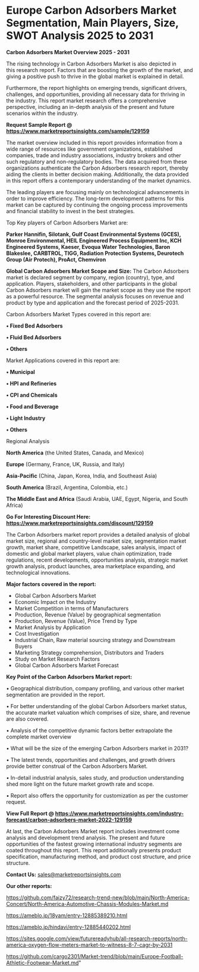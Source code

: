 # Europe Carbon Adsorbers Market Segmentation, Main Players, Size, SWOT Analysis 2025 to 2031

<Strong> Carbon Adsorbers Market Overview 2025 - 2031</strong>

The rising technology in Carbon Adsorbers Market is also depicted in this research report. Factors that are boosting the growth of the market, and giving a positive push to thrive in the global market is explained in detail.

Furthermore, the report highlights on emerging trends, significant drivers, challenges, and opportunities, providing all necessary data for thriving in the industry. This report market research offers a comprehensive perspective, including an in-depth analysis of the present and future scenarios within the industry.

<strong>Request Sample Report @ <a href=https://www.marketreportsinsights.com/sample/129159>https://www.marketreportsinsights.com/sample/129159</a></strong>

The market overview included in this report provides information from a wide range of resources like government organizations, established companies, trade and industry associations, industry brokers and other such regulatory and non-regulatory bodies. The data acquired from these organizations authenticate the Carbon Adsorbers research report, thereby aiding the clients in better decision making. Additionally, the data provided in this report offers a contemporary understanding of the market dynamics.

The leading players are focusing mainly on technological advancements in order to improve efficiency. The long-term development patterns for this market can be captured by continuing the ongoing process improvements and financial stability to invest in the best strategies.

Top Key players of Carbon Adsorbers Market are:

<strong>Parker Hannifin, Silotank, Gulf Coast Environmental Systems (GCES), Monroe Environmental, HEIL Engineered Process Equipment Inc, KCH Engineered Systems, Kaeser, Evoqua Water Technologies, Baron Blakeslee, CARBTROL, TIGG, Radiation Protection Systems, Deurotech Group (Air Protech), ProAct, Chemviron</strong>

<strong><b>Global Carbon Adsorbers Market Scope and Size:</b></strong>
The Carbon Adsorbers market is declared segment by company, region (country), type, and application. Players, stakeholders, and other participants in the global Carbon Adsorbers market will gain the market scope as they use the report as a powerful resource. The segmental analysis focuses on revenue and product by type and application and the forecast period of 2025-2031.

Carbon Adsorbers Market Types covered in this report are:

<strong>• Fixed Bed Adsorbers

• Fluid Bed Adsorbers

• Others</strong>

Market Applications covered in this report are:

<strong>• Municipal

• HPI and Refineries

• CPI and Chemicals

• Food and Beverage

• Light Industry

• Others</strong> 

Regional Analysis

<strong>North America</strong> (the United States, Canada, and Mexico)

<strong>Europe</strong> (Germany, France, UK, Russia, and Italy)

<strong>Asia-Pacific</strong> (China, Japan, Korea, India, and Southeast Asia)

<strong>South America</strong> (Brazil, Argentina, Colombia, etc.)

<strong>The Middle East and Africa</strong> (Saudi Arabia, UAE, Egypt, Nigeria, and South Africa)

<strong>Go For Interesting Discount Here: <a href=https://www.marketreportsinsights.com/discount/129159>https://www.marketreportsinsights.com/discount/129159</a></strong>

The Carbon Adsorbers market report provides a detailed analysis of global market size, regional and country-level market size, segmentation market growth, market share, competitive Landscape, sales analysis, impact of domestic and global market players, value chain optimization, trade regulations, recent developments, opportunities analysis, strategic market growth analysis, product launches, area marketplace expanding, and technological innovations.

<strong><b>Major factors covered in the report:</b></strong>
<ul>
  <li>Global Carbon Adsorbers Market </li>
  <li>Economic Impact on the Industry</li>
  <li>Market Competition in terms of Manufacturers</li>
  <li>Production, Revenue (Value) by geographical segmentation</li>
  <li>Production, Revenue (Value), Price Trend by Type</li>
  <li>Market Analysis by Application</li>
  <li>Cost Investigation</li>
  <li>Industrial Chain, Raw material sourcing strategy and Downstream Buyers</li>
  <li>Marketing Strategy comprehension, Distributors and Traders</li>
  <li>Study on Market Research Factors</li>
  <li>Global Carbon Adsorbers Market Forecast</li>
</ul>

<strong><b>Key Point of the Carbon Adsorbers Market report:</b></strong>

• Geographical distribution, company profiling, and various other market segmentation are provided in the report.

• For better understanding of the global Carbon Adsorbers market status, the accurate market valuation which comprises of size, share, and revenue are also covered.

• Analysis of the competitive dynamic factors better extrapolate the complete market overview

• What will be the size of the emerging Carbon Adsorbers market in 2031?

• The latest trends, opportunities and challenges, and growth drivers provide better construal of the Carbon Adsorbers Market.

• In-detail industrial analysis, sales study, and production understanding shed more light on the future market growth rate and scope.

• Report also offers the opportunity for customization as per the customer request.

<strong><b>View Full Report @ <a href=https://www.marketreportsinsights.com/industry-forecast/carbon-adsorbers-market-2022-129159>https://www.marketreportsinsights.com/industry-forecast/carbon-adsorbers-market-2022-129159</a></b></strong>


At last, the Carbon Adsorbers Market report includes investment come analysis and development trend analysis. The present and future opportunities of the fastest growing international industry segments are coated throughout this report. This report additionally presents product specification, manufacturing method, and product cost structure, and price structure.

<strong>Contact Us:</strong>
sales@marketreportsinsights.com

<strong>Our other reports:</strong>

<a href=https://github.com/faizy72/research-trend-new/blob/main/North-America-Concert/North-America-Automotive-Chassis-Modules-Market.md>https://github.com/faizy72/research-trend-new/blob/main/North-America-Concert/North-America-Automotive-Chassis-Modules-Market.md</a>

<a href=https://ameblo.jp/18yam/entry-12885389210.html>https://ameblo.jp/18yam/entry-12885389210.html</a>

<a href=https://ameblo.jp/hindavi/entry-12885440202.html>https://ameblo.jp/hindavi/entry-12885440202.html</a>

<a href=https://sites.google.com/view/futurereadyhub/all-research-reports/north-america-oxygen-flow-meters-market-to-witness-8-7-cagr-by-2031>https://sites.google.com/view/futurereadyhub/all-research-reports/north-america-oxygen-flow-meters-market-to-witness-8-7-cagr-by-2031</a>

<a href=https://github.com/cargo2301/Market-trend/blob/main/Europe-Football-Athletic-Footwear-Market.md>https://github.com/cargo2301/Market-trend/blob/main/Europe-Football-Athletic-Footwear-Market.md</a>"
